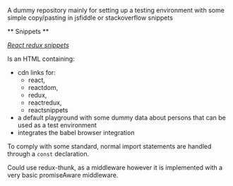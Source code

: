 A dummy repository mainly for setting up a testing environment with some simple copy/pasting in jsfiddle or stackoverflow snippets

** Snippets **

*[React redux snippets](react-redux-snippet.html)*

Is an HTML containing:

 * cdn links for:
   * react, 
   * reactdom, 
   * redux, 
   * reactredux, 
   * reactsnippets
 * a default playground with some dummy data about persons that can be used as a test environment
 * integrates the babel browser integration

To comply with some standard, normal import statements are handled through a ````const```` declaration.

Could use redux-thunk, as a middleware however it is implemented with a very basic promiseAware middleware.



